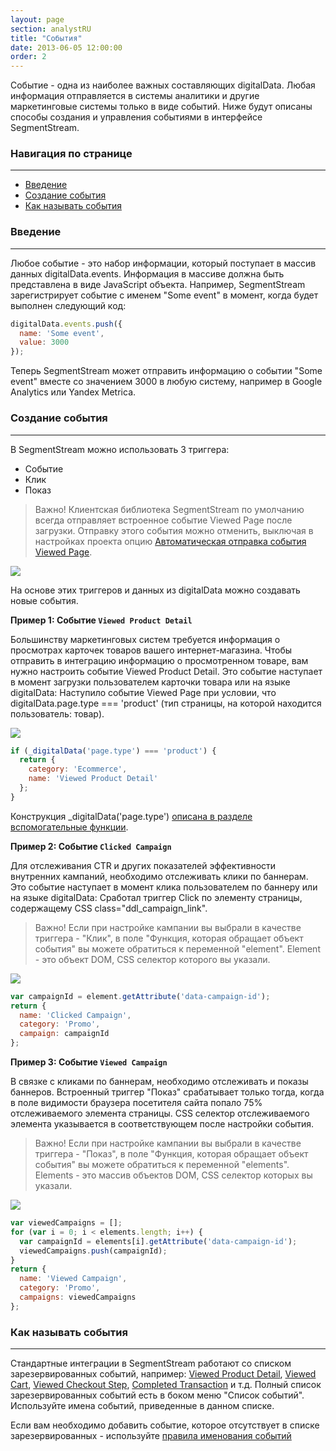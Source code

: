 ```yaml
---
layout: page
section: analystRU
title: "События"
date: 2013-06-05 12:00:00
order: 2
---
```


Событие - одна из наиболее важных составляющих digitalData. Любая информация отправляется в системы аналитики и другие маркетинговые системы только в виде событий. Ниже будут описаны способы создания и управления событиями в интерфейсе SegmentStream.

### Навигация по странице
------
<ul class="page-navigation">
  <li><a href="#0">Введение</a></li>
  <li><a href="#1">Создание события</a></li>
  <li><a href="#4">Как называть события</a></li>
</ul>

### <a name="0"></a>Введение
------
Любое событие - это набор информации, который поступает в массив данных digitalData.events. Информация в массиве должна быть представлена в виде JavaScript объекта.
Например, SegmentStream зарегистрирует событие с именем "Some event" в момент, когда будет выполнен следующий код:
```javascript
digitalData.events.push({
  name: 'Some event',
  value: 3000
});
```
Теперь SegmentStream может отправить информацию о событии "Some event" вместе со значением 3000 в любую систему, например в Google Analytics или Yandex Metrica.

### <a name="1"></a>Создание события
------
В SegmentStream можно использовать 3 триггера:
* Событие
* Клик
* Показ

>Важно! Клиентская библиотека SegmentStream по умолчанию всегда отправляет встроенное событие Viewed Page после загрузки. Отправку этого события можно отменить, выключая в настройках проекта опцию [Автоматическая отправка события Viewed Page](/ru/for-analyst/settings#sendViewedPageEvent).

![](/img/events.1.png)

На основе этих триггеров и данных из digitalData можно создавать новые события.


**Пример 1: Событие `Viewed Product Detail`**

Большинству маркетинговых систем требуется информация о просмотрах карточек товаров вашего интернет-магазина. Чтобы отправить в интеграцию информацию о просмотренном товаре, вам нужно настроить событие Viewed Product Detail. Это событие наступает в момент загрузки пользователем карточки товара или на языке digitalData: Наступило событие Viewed Page при условии, что digitalData.page.type === 'product' (тип страницы, на которой находится пользователь: товар).

![](/img/events.2.png)

```javascript
if (_digitalData('page.type') === 'product') {
  return {
    category: 'Ecommerce',
    name: 'Viewed Product Detail'
  };
}
```
Конструкция _digitalData('page.type') [описана в разделе вспомогательные функции](/ru/for-developer/helpers).


**Пример 2: Событие `Clicked Campaign`**

Для отслеживания CTR и других показателей эффективности внутренних кампаний, необходимо отслеживать клики по баннерам. Это событие наступает в момент клика пользователем по баннеру или на языке digitalData: Сработал триггер Click по элементу страницы, содержащему CSS class="ddl_campaign_link".
>Важно! Если при настройке кампании вы выбрали в качестве триггера - "Клик", в поле "Функция, которая обращает объект события" вы можете обратиться к переменной "element". Element - это объект DOM, CSS селектор которого вы указали.

![](/img/events.3.png)

```javascript
var campaignId = element.getAttribute('data-campaign-id');
return {
  name: 'Clicked Campaign',
  category: 'Promo',
  campaign: campaignId
};
```

**Пример 3: Событие `Viewed Campaign`**

В связке с кликами по баннерам, необходимо отслеживать и показы баннеров. Встроенный триггер "Показ" срабатывает только тогда, когда в поле видимости браузера посетителя сайта попало 75% отслеживаемого элемента страницы. CSS селектор отслеживаемого элемента указывается в соответствующем после настройки события.
>Важно! Если при настройке кампании вы выбрали в качестве триггера - "Показ", в поле "Функция, которая обращает объект события" вы можете обратиться к переменной "elements". Elements - это массив объектов DOM, CSS селектор которых вы указали.

![](/img/events.4.png)

```javascript
var viewedCampaigns = [];
for (var i = 0; i < elements.length; i++) {
  var campaignId = elements[i].getAttribute('data-campaign-id');
  viewedCampaigns.push(campaignId);
}
return {
  name: 'Viewed Campaign',
  category: 'Promo',
  campaigns: viewedCampaigns
};
```

### <a name="4"></a>Как называть события
------
Стандартные интеграции в SegmentStream работают со списком зарезервированных событий, например: [Viewed Product Detail](/ru/events/viewed-product-detail), [Viewed Cart](/ru/events/viewed-cart), [Viewed Checkout Step](/ru/events/viewed-checkout-step), [Completed Transaction](/ru/events/completed-transaction) и т.д.
Полный список зарезервированных событий есть в боком меню "Список событий". Используйте имена событий, приведенные в данном списке.

Если вам необходимо добавить событие, которое отсутствует в списке зарезервированных - используйте [правила именования событий](/ru/for-developer/naming)
